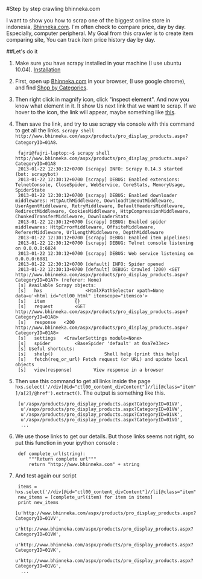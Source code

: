 #Step by step crawling bhinneka.com

I want to show you how to scrap one of the biggest online store in indonesia, [Bhinneka.com](http://www.bhinneka.com). I'm often check to compare price, day by day. Especially, computer peripheral. My Goal from this crawler is to create item comparing site, You can track item price history day by day.

##Let's do it

1. Make sure you have scrapy installed in your machine (I use ubuntu 10.04). [Installation](http://doc.scrapy.org/en/0.16/intro/install.html)
2. First, open up [Bhinneka.com](http://www.bhinneka.com) in your browser, (I use google chrome), and find [Shop by Categories](http://www.bhinneka.com/categories.aspx).
3. Then right click in magnify icon, click "inspect element". And now you know what element in it. It show Us next link that we want to scrap. If we hover to the icon, the link will appear, maybe something like [this](http://www.bhinneka.com/aspx/products/pro_display_products.aspx?CategoryID=01A8).
4. Then save the link, and try to use scrapy via console with this command to get all the links. `scrapy shell http://www.bhinneka.com/aspx/products/pro_display_products.aspx?CategoryID=01A8`.

        fajri@fajri-laptop:~$ scrapy shell http://www.bhinneka.com/aspx/products/pro_display_products.aspx?CategoryID=01A8
        2013-01-22 12:30:12+0700 [scrapy] INFO: Scrapy 0.14.3 started (bot: scrapybot)
        2013-01-22 12:30:12+0700 [scrapy] DEBUG: Enabled extensions: TelnetConsole, CloseSpider, WebService, CoreStats, MemoryUsage, SpiderState
        2013-01-22 12:30:12+0700 [scrapy] DEBUG: Enabled downloader middlewares: HttpAuthMiddleware, DownloadTimeoutMiddleware, UserAgentMiddleware, RetryMiddleware, DefaultHeadersMiddleware, RedirectMiddleware, CookiesMiddleware, HttpCompressionMiddleware, ChunkedTransferMiddleware, DownloaderStats
        2013-01-22 12:30:12+0700 [scrapy] DEBUG: Enabled spider middlewares: HttpErrorMiddleware, OffsiteMiddleware, RefererMiddleware, UrlLengthMiddleware, DepthMiddleware
        2013-01-22 12:30:12+0700 [scrapy] DEBUG: Enabled item pipelines: 
        2013-01-22 12:30:12+0700 [scrapy] DEBUG: Telnet console listening on 0.0.0.0:6024
        2013-01-22 12:30:12+0700 [scrapy] DEBUG: Web service listening on 0.0.0.0:6081
        2013-01-22 12:30:12+0700 [default] INFO: Spider opened
        2013-01-22 12:30:13+0700 [default] DEBUG: Crawled (200) <GET http://www.bhinneka.com/aspx/products/pro_display_products.aspx?CategoryID=01A7> (referer: None)
        [s] Available Scrapy objects:
        [s]   hxs                <HtmlXPathSelector xpath=None data=u'<html id="ctl00_html" itemscope="itemsco'>
        [s]   item           {}
        [s]   request        <GET http://www.bhinneka.com/aspx/products/pro_display_products.aspx?CategoryID=01A8>
        [s]   response   <200 http://www.bhinneka.com/aspx/products/pro_display_products.aspx?CategoryID=01A8>
        [s]   settings   <CrawlerSettings module=None>
        [s]   spider         <BaseSpider 'default' at 0xa7e33ec>
        [s] Useful shortcuts:
        [s]   shelp()                   Shell help (print this help)
        [s]   fetch(req_or_url) Fetch request (or URL) and update local objects
        [s]   view(response)        View response in a browser

5. Then use this command to get all links inside the page `hxs.select('//div[@id="ctl00_content_divContent"]//li[@class="item"]/a[2]/@href').extract()`. The output is something like this.

        [u'/aspx/products/pro_display_products.aspx?CategoryID=01VV',
         u'/aspx/products/pro_display_products.aspx?CategoryID=01VW',
         u'/aspx/products/pro_display_products.aspx?CategoryID=01VK',
         u'/aspx/products/pro_display_products.aspx?CategoryID=01VG',
         ...

6. We use those links to get our details. But those links seems not right, so put this function in your ipython console :

        def complete_url(string):
            """Return complete url"""
            return "http://www.bhinneka.com" + string

7. And test again our script

        items = hxs.select('//div[@id="ctl00_content_divContent"]//li[@class="item"]/a[2]/@href').extract()
        new_items = [complete_url(item) for item in items]
        print new_items
        [u'http://www.bhinneka.com/aspx/products/pro_display_products.aspx?CategoryID=01VV',
         u'http://www.bhinneka.com/aspx/products/pro_display_products.aspx?CategoryID=01VW',
         u'http://www.bhinneka.com/aspx/products/pro_display_products.aspx?CategoryID=01VK',
         u'http://www.bhinneka.com/aspx/products/pro_display_products.aspx?CategoryID=01VG', 
         ...

